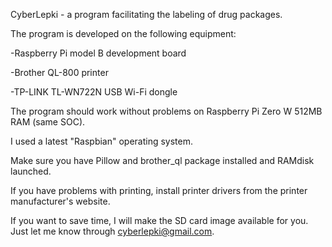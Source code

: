 CyberLepki - a program facilitating the labeling of drug packages.


The program is developed on the following equipment:


-Raspberry Pi model B development board

-Brother QL-800 printer

-TP-LINK TL-WN722N USB Wi-Fi dongle


The program should work without problems on Raspberry Pi Zero W 512MB RAM (same SOC).

I used a latest "Raspbian" operating system.

Make sure you have Pillow and brother_ql package installed and RAMdisk launched.

If you have problems with printing, install printer drivers from the printer manufacturer's website.

If you want to save time, I will make the SD card image available for you. Just let me know through cyberlepki@gmail.com.

